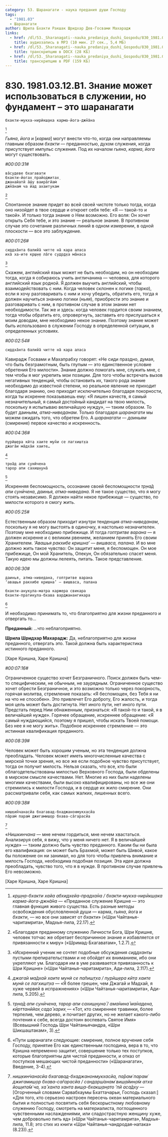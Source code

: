```yaml
---
category: 53. Шаранагати - наука предания души Господу
tags:
  - "1981.03"
  - Шаранагати
author: Шрила Бхакти Ракшак Шридхар Дев-Госвами Махарадж
links:
  - href: /dl/53._Sharanagati--nauka_predaniya_dushi_Gospodu/830_1981.03.12.B1_SridharMj_Znanie_mozhet_ispolzovatsja_v_sluzhenii_no_fundament--jeto_sharanagati.mp3
    title: аудиозапись в MP3 (10 мин. 27 сек., 5,4 МБ)
  - href: /dl/53._Sharanagati--nauka_predaniya_dushi_Gospodu/830_1981.03.12.B1_SridharMj_Znanie_mozhet_ispolzovatsja_v_sluzhenii_no_fundament--jeto_sharanagati.docx
    title: транскрипцию в DOCX (28 КБ)
  - href: /dl/53._Sharanagati--nauka_predaniya_dushi_Gospodu/830_1981.03.12.B1_SridharMj_Znanie_mozhet_ispolzovatsja_v_sluzhenii_no_fundament--jeto_sharanagati.pdf
    title: транскрипцию в PDF (159 КБ)
---
```


# 830. 1981.03.12.B1. Знание может использоваться в служении, но фундамент – это шаранагати

    бхакти-мукха-нирӣкш̣ака карма-йога-джн̃а̄на
[^_ftn1]

*Гьяна*, *йога* и [*карма*] могут внести что-то, когда они направляемы главным образом *бхакти* — преданностью, духом служения, когда присутствует импульс служения. Под их началом *гьяна*, *карма*, *йога* могут существовать.

*#00:00:31#*

    ва̄судеве бхагавати
    бхакти-йогах̣ прайоджитах̣
    джанайатй а̄ш́у ваира̄гйам̇
    джн̃а̄нам̇ ча йад ахаитукам
[^_ftn2]

Спонтанное знание придет во всей своей чистоте только тогда, когда оно низойдет в твое сердце и откроет себя тебе: «Я — такой-то и такой». И только тогда знание о Нем возможно. Его воля: Он хочет открыть Себя тебе, и это знание — реальное знание. В противном случае это сочетание различных линий в одном измерении, в одной плоскости — все это заблуждение.

*#00:01:26#*

    сиддха̄нта балийа̄ читте на̄ кара аласа
    иха̄ ха-ите кр̣ш̣н̣е ла̄ге судр̣д̣ха ма̄наса
[^_ftn3]

Скажем, английский язык может не быть необходим, но он необходим тогда, когда я собираюсь учить англичанина — человека, для которого английский язык родной. Я должен выучить английский, чтобы взаимодействовать с ним. Когда человек склонен к логике (*тарка*), если я хочу разговаривать с ним и хочу убедить, обратить его, тогда я должен научиться знанию логики (*ньяя*), приобрести это знание и разговаривать с ним, в противном случае в этом знании нет необходимости. Так же и здесь: когда человек гордится своим знанием, тогда чтобы обратить его, опровергнуть, заставить его прислушаться к моим доводам, мне необходимо некое знание. Поэтому знание может быть использовано в служении Господу в определенной ситуации, в определенных условиях.

*#00:02:54#*

    сиддха̄нта балийа̄ читте на̄ кара аласа

Кавирадж Госвами и Махапрабху говорят: «Не сиди праздно, думая, что быть безграмотным, быть глупым — это единственное условие обретения Его милости». Знание должно помогать мне, служить мне, с тем чтобы я мог укрепить мои позиции. Для того чтобы встречать вызов негативных тенденций, чтобы остановить их, такого рода знание необходимо до известной степени, но реальное явление не приходит благодаря знанию, оно приходит исключительно благодаря покорности, когда ты искренне показываешь ему: «Я лишен качеств, я самый незначительный, я самый достойный кандидат на твою милость, поскольку я испытываю величайшую нужду», — таким образом. То будет даиньям, *атма-ниведанам*. Только благодаря *шаранагати* мы можем ожидать того, что обретем Его. А *шаранагати* — *даиньям* (смирение) первое качество и искренность.

*#00:04:36#*

    пурӣш̣ера кӣт̣а хаите мун̃и се лагхишт̣ха
    джага̄и ма̄дха̄и хаите…
[^_ftn4]

    тр̣на̄д апи сунӣчена
    тарор апи сахиш̣н̣уна̄
[^_ftn5]

Искренняя беспомощность, осознание своей беспомощности *тр̣на̄д апи сунӣчена*, *даинья, атма-ниведана*. Я не такое существо, что я могу стоять независимо. Я должен найти некое прибежище — существо, по милости которого я смогу жить.

*#00:05:25#*

Естественным образом приходит изнутри тенденция *атма-ниведанам*, поскольку я не могу выстоять в одиночку, я настолько незначителен. Поэтому мне необходимо прибежище. И тогда *гоптритве варана* — я должен искренне и с великим рвением, желанием принять Его своим Хранителем. *‘Авашья ракхибе кришна’ — вишваса, палана*. И во мне должно жить такое чувство: Он защитит меня, я беспомощен. Он мое прибежище, Он мой Хранитель, Опекун, Он обязательно спасет меня. Такую идею мы должны лелеять, питать. Такое представление.

*#00:06:30#*

    даинья, атма-ниведана, гоптритве варана
    ‘авашья ракхибе кришна’ — вишваса, палана

    бхакти-анукула-матра каржера свикара
    бхакти-пратикула-бхава варджанангикара
[^_ftn6]

И необходимо принимать то, что благоприятно для жизни преданного и отвергать то…

**Преданный:** …что неблагоприятно.

**Шрила Шридхар Махарадж:** Да, неблагоприятно для жизни преданного, отвергать это. Такой должна быть характеристика истинного преданного.

[Харе Кришна, Харе Кришна]

*#00:07:16#*

Ограниченное существо хочет Безграничного. Поиск должен быть чем-то специфическим, не обычным, не заурядным. Ограниченное существо хочет обрести Безграничное, и это возможно только через покорность, горячая молитва, стремление показать: «Я беспомощен, без Тебя я ни на что не способен». Это привлечет Его доброту, Его жалость, и тогда моя цель может быть достигнута. Нет иного пути, нет иного пути. Предстать перед Ним обнаженным, признаться: «Я такой-то и такой, я в величайшей нужде». Горячее обращение, искреннее обращение: «Я самый нуждающийся, поэтому я пришел, чтобы искать Твоей помощи. Без нее я не могу жить». Подобное искреннее стремление — это истинная квалификация преданного.

*#00:08:39#*

Человек может быть хорошим ученым, но эта тенденция должна преобладать. Человек может иметь многочисленные качества с мирской точки зрения, но все же если подобное чувство присутствует, тогда он получит милость. Нельзя сказать, что все, кто были облагодетельствованы милостью Верховного Господа, были обделены в мирском смысле качествами. Нет. Многие из них были наделены многими качествами, были высоко квалифицированы, но все же они стремились к милости Господа, и в сердце их жило смирение. Они рассматривали себя, как самых жалких, лишенных всего.

*#00:09:38#*

    ниш̣кин̃чанасйа бхагавад-бхаджанонмукхасйа
    па̄рам̇ парам̇ джигамиш̣ор бхава-са̄гарасйа
[^_ftn7]

«*Нишкинчана* — мне нечем гордиться, мне нечем хвастаться. Анализируя себя, я вижу, что у меня ничего нет. Я в величайшей нужде» — таким должно быть чувство преданного. Каким бы ни была его квалификация: он может быть Брахмой, может быть Шивой, какое бы положение он ни занимал, но для того чтобы привлечь внимание и милость Господа, необходима подобная позиция. Эта идея должна преобладать, чувство того, что я в нужде. В противном случае привлечь Его невозможно.

[Харе Кришна, Харе Кришна]



[^_ftn1]: *кр̣ш̣н̣а-бхакти хайа абхидхейа-прадха̄на / бхакти-мукха-нирӣкш̣ака карма-йога-джн̃а̄на* — «Преданное служение Кришне — это главная функция живого существа. Есть разные методы освобождения обусловленной души — карма, *гьяна*, йога и *бхакти*, — но все они зависят от *бхакти*» («Шри Чайтанья-чаритамрита», Мадхья-лила, 22.17).

[^_ftn2]: «Благодаря преданному служению Личности Бога, Шри Кришне, человек тотчас же обретает беспричинное знание и избавляется от привязанности к миру» («Шримад-Бхагаватам», 1.2.7).

[^_ftn3]: «Искренний ученик не сочтет подобные обсуждения *сиддханты* пустыми препирательствами и не обойдет их вниманием, ибо они укрепляют ум. Благодаря им в уме развивается привязанность к Шри Кришне» («Шри Чайтанья-чаритамрита», Ади-лила, 2.117).

[^_ftn4]: *джага̄и ма̄дха̄и хаите мун̃и се па̄пиш̣т̣ха / пурӣш̣ера кӣт̣а хаите мун̃и се лагхишт̣ха* — «Я более грешен, чем Джагай и Мадхай, я хуже червей в испражнениях» («Шри Чайтанья-чаритамрита», Ади-лила, 5.205).

[^_ftn5]: *тр̣на̄д апи сунӣчена, тарор апи сахиш̣н̣уна̄ / ама̄нина̄ ма̄надена, кӣрттанӣйах̣ сада̄ харих̣* — «Тот, кто смиреннее травинки, более терпелив, чем дерево, и почитает других, но не желает какого-либо почтения к себе, всегда достоин воспевать Святое Имя» (Всевышний Господь Шри Чайтаньячандра, «Шри Шикшаштакам», 3).

[^_ftn6]: «Пути шаранагати следующие: смирение, полное вручение себя Господу, принятие Его как единственным господина, вера в то, что Кришна непременно защитит, совершение только тех поступков, которые благоприятны для чистой преданности, и отказ от поступков мешающих чистой преданности» («Шаранагати», Введение, 3-4).

[^_ftn7]: *ниш̣кин̃чанасйа бхагавад-бхаджанонмукхасйа, па̄рам̇ парам̇ джигамиш̣ор бхава-са̄гарасйа / сандарш́анам̇ виш̣айин̣а̄м атха йош̣ита̄м̇ ча, ха̄ ханта ханта виш̣а-бхакш̣ан̣ато ’пй аса̄дху* — [Огорченный словами Сарвабхаумы Бхаттачарьи, Господь сказал:] «Для того, кто серьезно настроен пересечь океан материального бытия и полностью посвятить себя бескорыстному любовному служению Господу, смотреть на материалиста, поглощенного чувственными наслаждениями, или сладострастную женщину хуже, чем добровольно пить яд» («Шри Чайтанья-чаритамрита», Мадхья-лила, 11.8; это стих из книги «Шри Чайтанья-чандродая-натака» (8.23)).

